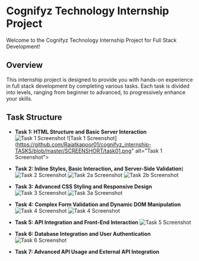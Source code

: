 # Cognifyz Technology Internship Project

Welcome to the Cognifyz Technology Internship Project for Full Stack Development!

## Overview

This internship project is designed to provide you with hands-on experience in full stack development by completing various tasks. Each task is divided into levels, ranging from beginner to advanced, to progressively enhance your skills.

## Task Structure

- **Task 1: HTML Structure and Basic Server Interaction**
  ![Task 1 Screenshot](https://github.com/Rajatkapoor01/cognifyz_internship-TASKS/blob/master/SCREENSHORT/Task1.png)
   ![Task 1 Screenshot](https://github.com/Rajatkapoor01/cognifyz_internship-TASKS/blob/master/SCREENSHORT/task01.png" alt="Task 1 Screenshot">
  
- **Task 2: Inline Styles, Basic Interaction, and Server-Side Validation**)
  ![Task 2 Screenshot](https://github.com/Rajatkapoor01/cognifyz_internship-TASKS/blob/master/SCREENSHORT/task2.png)
  ![Task 2a Screenshot](https://github.com/Rajatkapoor01/cognifyz_internship-TASKS/blob/master/SCREENSHORT/task2a.png)
  ![Task 2b Screenshot](https://github.com/Rajatkapoor01/cognifyz_internship-TASKS/blob/master/SCREENSHORT/task002.png)


- **Task 3: Advanced CSS Styling and Responsive Design**
  ![Task 3 Screenshot](https://github.com/Rajatkapoor01/cognifyz_internship-TASKS/blob/master/SCREENSHORT/Task3.png)
  ![Task 3a Screenshot](https://github.com/Rajatkapoor01/cognifyz_internship-TASKS/blob/master/SCREENSHORT/task003.png)


- **Task 4: Complex Form Validation and Dynamic DOM Manipulation**
  ![Task 4 Screenshot](https://github.com/Rajatkapoor01/cognifyz_internship-TASKS/blob/master/SCREENSHORT/Task004.png)
  ![Task 4 Screenshot](https://github.com/Rajatkapoor01/cognifyz_internship-TASKS/blob/master/SCREENSHORT/Task4.png)
- **Task 5: API Integration and Front-End Interaction**
  ![Task 5 Screenshot](https://github.com/Rajatkapoor01/cognifyz_internship-TASKS/blob/master/SCREENSHORT/Task5.png)

- **Task 6: Database Integration and User Authentication**
  ![Task 6 Screenshot](https://github.com/Rajatkapoor01/cognifyz_internship-TASKS/blob/master/SCREENSHORT/Task06.png)

- **Task 7: Advanced API Usage and External API Integration**
